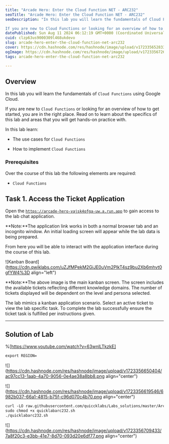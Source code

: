 ```yaml
---
title: "Arcade Hero: Enter the Cloud Function NET - ARC232"
seoTitle: "Arcade Hero: Enter the Cloud Function NET - ARC232"
seoDescription: "In this lab you will learn the fundamentals of Cloud Functions using Google Cloud.

If you are new to Cloud Functions or looking for an overview of how to g"
datePublished: Sun Aug 11 2024 06:12:19 GMT+0000 (Coordinated Universal Time)
cuid: clzp63us9000309l468ukdevo
slug: arcade-hero-enter-the-cloud-function-net-arc232
cover: https://cdn.hashnode.com/res/hashnode/image/upload/v1723356528331/47dc42a8-f454-4806-9a0a-e104f7e07328.png
ogImage: https://cdn.hashnode.com/res/hashnode/image/upload/v1723356726230/561e5a17-5175-4e9d-817a-45f9e5e71834.png
tags: arcade-hero-enter-the-cloud-function-net-arc232

---
```


## **Overview**

In this lab you will learn the fundamentals of `Cloud Functions` using Google Cloud.

If you are new to `Cloud Functions` or looking for an overview of how to get started, you are in the right place. Read on to learn about the specifics of this lab and areas that you will get hands-on practice with.

In this lab learn:

* The use cases for `Cloud Functions`
    
* How to implement `Cloud Functions`
    

### Prerequisites

Over the course of this lab the following elements are required:

* `Cloud Functions`
    

## **Task 1. Access the Ticket Application**

Open the [`https://arcade-hero-vajsk4ofga-uw.a.run.app`](https://arcade-hero-vajsk4ofga-uw.a.run.app) to gain access to the lab chat application.

**Note:**The application link works in both a normal browser tab and an incognito window. An initial loading screen will appear while the lab data is being prepared.

From here you will be able to interact with the application interface during the course of this lab.

![Kanban Board](https://cdn.qwiklabs.com/uZJfMPekM2GiJE0uVm2PlkT4sz9bu2Xb6mhvt0gfYW4%3D align="left")

**Note:**The above image is the main kanban screen. The screen includes the available tickets reflecting different knowledge domains. The number of tickets displayed will be dependent on the level and persona selected.

The lab mimics a kanban application scenario. Select an active ticket to view the lab specific task. To complete the lab successfully ensure the ticket task is fulfilled per instructions given.

---

## Solution of Lab

%[https://www.youtube.com/watch?v=63wnlLTkzkE] 

```apache
export REGION=
```

![](https://cdn.hashnode.com/res/hashnode/image/upload/v1723356650404/ac97cc13-1aab-4a70-9056-0e4ae38a8bb8.png align="center")

![](https://cdn.hashnode.com/res/hashnode/image/upload/v1723356619546/6982b037-66a1-4815-b75f-c96d070c4b70.png align="center")

```apache
curl -LO raw.githubusercontent.com/quiccklabs/Labs_solutions/master/Arcade%20Hero/quicklabarc232.sh
sudo chmod +x quicklabarc232.sh
./quicklabarc232.sh
```

![](https://cdn.hashnode.com/res/hashnode/image/upload/v1723356709433/7a8f20c3-e3bb-41e7-8d70-093d20e6df77.png align="center")